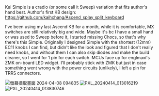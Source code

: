 Kai Simple is a cradio (or some call it Sweep) variation that fits author's hand best.
Author's first KB design: https://github.com/kaihchang/Ascend_splay_split_keyboard

I've been using my last Ascend KB for a month, while it is comfortable, MX switches are still relatively big and wide. Maybe it's bc I have a small hand or was used to Sweep before it, I started missing Chocs, so that's why there's this Simple.
Originally I designed Simple with the shortest (12mm) EC11 knobs I can find, but didn't like the look and figured that I don't really need knobs, and without them I can also skip diodes and make the build cleaner, so I went for 1 pin for each switch.
MCUs face up for englmaxi's ZMK on-board LED widget.
I'll probably stick with ZMK but just in case something went wrong with the power circuits (unlikely), I left a pin for TRRS connectors.

![螢幕擷取畫面 2024-04-08 094835](https://github.com/kaihchang/Kai_Simple_split_keyboard/assets/43580584/f0653513-c4e7-4a71-977d-63f0e90abb41)
![PXL_20240414_013016219](https://github.com/kaihchang/Kai_Simple_split_keyboard/assets/43580584/f6c51949-336d-4fcd-a3ed-b7e1391b9a84)
![PXL_20240414_013830746](https://github.com/kaihchang/Kai_Simple_split_keyboard/assets/43580584/c0858064-9b8c-4e9d-b475-5aa7d8976fc1)
